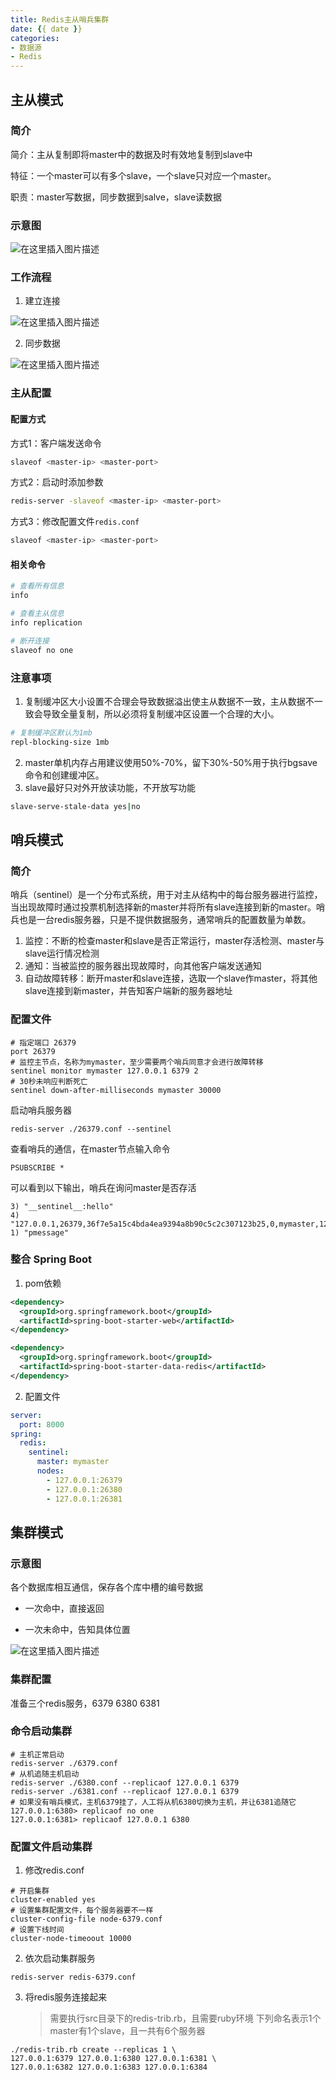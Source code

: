 ```yaml
---
title: Redis主从哨兵集群
date: {{ date }}
categories:
- 数据源
- Redis
---
```


## 主从模式

### 简介

简介：主从复制即将master中的数据及时有效地复制到slave中

特征：一个master可以有多个slave，一个slave只对应一个master。

职责：master写数据，同步数据到salve，slave读数据

### 示意图

![在这里插入图片描述](https://img-blog.csdnimg.cn/20200203094442305.png?x-oss-process=image/watermark,type_ZmFuZ3poZW5naGVpdGk,shadow_10,text_aHR0cHM6Ly9ibG9nLmNzZG4ubmV0L3dlaXhpbl80MjEwMzAyNg==,size_16,color_FFFFFF,t_70)

### 工作流程

1. 建立连接

![在这里插入图片描述](https://img-blog.csdnimg.cn/20200203131319126.png?x-oss-process=image/watermark,type_ZmFuZ3poZW5naGVpdGk,shadow_10,text_aHR0cHM6Ly9ibG9nLmNzZG4ubmV0L3dlaXhpbl80MjEwMzAyNg==,size_16,color_FFFFFF,t_70)

2. 同步数据

![在这里插入图片描述](https://img-blog.csdnimg.cn/20200203131306330.png?x-oss-process=image/watermark,type_ZmFuZ3poZW5naGVpdGk,shadow_10,text_aHR0cHM6Ly9ibG9nLmNzZG4ubmV0L3dlaXhpbl80MjEwMzAyNg==,size_16,color_FFFFFF,t_70)



### 主从配置

#### 配置方式

方式1：客户端发送命令

```sh
slaveof <master-ip> <master-port>
```

方式2：启动时添加参数

```sh
redis-server -slaveof <master-ip> <master-port>
```

方式3：修改配置文件`redis.conf`

```sh
slaveof <master-ip> <master-port>
```

#### 相关命令

```sh
# 查看所有信息
info

# 查看主从信息
info replication 

# 断开连接
slaveof no one
```

### 注意事项

1. 复制缓冲区大小设置不合理会导致数据溢出使主从数据不一致，主从数据不一致会导致全量复制，所以必须将复制缓冲区设置一个合理的大小。

```sh
# 复制缓冲区默认为1mb
repl-blocking-size 1mb
```

2. master单机内存占用建议使用50%-70%，留下30%-50%用于执行bgsave命令和创建缓冲区。
3. slave最好只对外开放读功能，不开放写功能

```sh
slave-serve-stale-data yes|no
```

## 哨兵模式

### 简介

哨兵（sentinel）是一个分布式系统，用于对主从结构中的每台服务器进行监控，当出现故障时通过投票机制选择新的master并将所有slave连接到新的master。哨兵也是一台redis服务器，只是不提供数据服务，通常哨兵的配置数量为单数。

1. 监控：不断的检查master和slave是否正常运行，master存活检测、master与slave运行情况检测
2. 通知：当被监控的服务器出现故障时，向其他客户端发送通知
3. 自动故障转移：断开master和slave连接，选取一个slave作master，将其他slave连接到新master，并告知客户端新的服务器地址

### 配置文件

```shell
# 指定端口 26379
port 26379
# 监控主节点，名称为mymaster，至少需要两个哨兵同意才会进行故障转移
sentinel monitor mymaster 127.0.0.1 6379 2
# 30秒未响应判断死亡
sentinel down-after-milliseconds mymaster 30000
```

启动哨兵服务器

```shell
redis-server ./26379.conf --sentinel
```

查看哨兵的通信，在master节点输入命令

```shell
PSUBSCRIBE *
```

可以看到以下输出，哨兵在询问master是否存活

```shell
3) "__sentinel__:hello"
4) "127.0.0.1,26379,36f7e5a15c4bda4ea9394a8b90c5c2c307123b25,0,mymaster,127.0.0.1,6379,0"
1) "pmessage"
```

### 整合 Spring Boot

1. pom依赖

```xml
<dependency>
  <groupId>org.springframework.boot</groupId>
  <artifactId>spring-boot-starter-web</artifactId>
</dependency>

<dependency>
  <groupId>org.springframework.boot</groupId>
  <artifactId>spring-boot-starter-data-redis</artifactId>
</dependency>
```

2. 配置文件

```yaml
server:
  port: 8000
spring:
  redis:
    sentinel:
      master: mymaster
      nodes:
        - 127.0.0.1:26379
        - 127.0.0.1:26380
        - 127.0.0.1:26381
```

## 集群模式

### 示意图

各个数据库相互通信，保存各个库中槽的编号数据

- 一次命中，直接返回

- 一次未命中，告知具体位置 

![在这里插入图片描述](https://img-blog.csdnimg.cn/20200203150519604.png?x-oss-process=image/watermark,type_ZmFuZ3poZW5naGVpdGk,shadow_10,text_aHR0cHM6Ly9ibG9nLmNzZG4ubmV0L3dlaXhpbl80MjEwMzAyNg==,size_16,color_FFFFFF,t_70)

### 集群配置

准备三个redis服务，6379 6380 6381

### 命令启动集群

```shell
# 主机正常启动
redis-server ./6379.conf
# 从机追随主机启动
redis-server ./6380.conf --replicaof 127.0.0.1 6379
redis-server ./6381.conf --replicaof 127.0.0.1 6379
# 如果没有哨兵模式，主机6379挂了，人工将从机6380切换为主机，并让6381追随它
127.0.0.1:6380> replicaof no one
127.0.0.1:6381> replicaof 127.0.0.1 6380
```

### 配置文件启动集群

1. 修改redis.conf

```shell
# 开启集群
cluster-enabled yes
# 设置集群配置文件，每个服务器要不一样
cluster-config-file node-6379.conf
# 设置下线时间
cluster-node-timeoout 10000
```

2. 依次启动集群服务

```shell
redis-server redis-6379.conf
```

3. 将redis服务连接起来
   
   > 需要执行src目录下的redis-trib.rb，且需要ruby环境
   > 下列命名表示1个master有1个slave，且一共有6个服务器

```shell
./redis-trib.rb create --replicas 1 \
127.0.0.1:6379 127.0.0.1:6380 127.0.0.1:6381 \
127.0.0.1:6382 127.0.0.1:6383 127.0.0.1:6384
```

